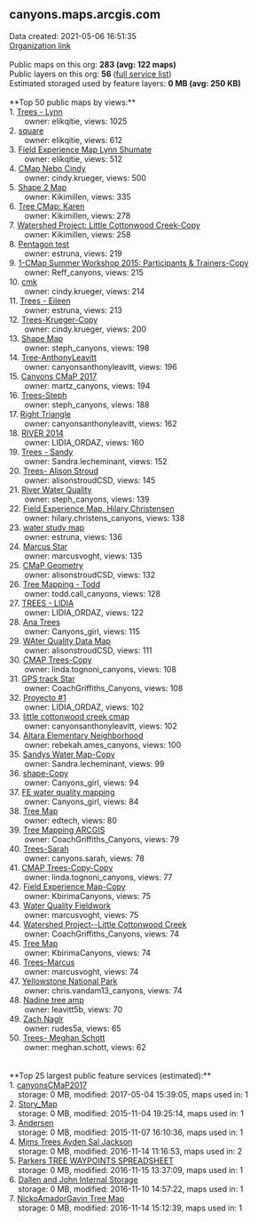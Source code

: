 <h2>canyons.maps.arcgis.com</h2> Data created: 2021-05-06 16:51:35 <br /><a target='new' href='https://canyons.maps.arcgis.com'>Organization link</a><br /><br />Public maps on this org: <b>283 (avg: 122 maps)</b><br />Public layers on this org: <b>56 </b>(<a target='new' href='https://services.arcgis.com/InSyqL8mt50YKTfo/ArcGIS/rest/services'>full service list</a>)<br />Estimated storaged used by feature layers: <b>0 MB (avg: 250 KB)</b><br /><br />**Top 50 public maps by views:**<br />  1. <a target='new' href='https://www.arcgis.com/home/item.html?id=dff3d24fcc574109a9a688592b01bd1f'>Trees - Lynn</a> <br />  &nbsp;&nbsp;&nbsp;&nbsp; &nbsp;&nbsp;owner: elikqitie, views: 1025<br />  2. <a target='new' href='https://www.arcgis.com/home/item.html?id=8dc93ba3c7a54951b78cc3a8f8d76c0a'>square</a> <br />  &nbsp;&nbsp;&nbsp;&nbsp; &nbsp;&nbsp;owner: elikqitie, views: 612<br />  3. <a target='new' href='https://www.arcgis.com/home/item.html?id=0388179e941f4e969fc2c924ff01a904'>Field Experience Map Lynn Shumate</a> <br />  &nbsp;&nbsp;&nbsp;&nbsp; &nbsp;&nbsp;owner: elikqitie, views: 512<br />  4. <a target='new' href='https://www.arcgis.com/home/item.html?id=df86d8c8cb2c4900bbdda1e8765977b6'>CMap Nebo Cindy</a> <br />  &nbsp;&nbsp;&nbsp;&nbsp; &nbsp;&nbsp;owner: cindy.krueger, views: 500<br />  5. <a target='new' href='https://www.arcgis.com/home/item.html?id=43d7fffd84b74df9abeec923410af6f1'>Shape 2 Map</a> <br />  &nbsp;&nbsp;&nbsp;&nbsp; &nbsp;&nbsp;owner: Kikimillen, views: 335<br />  6. <a target='new' href='https://www.arcgis.com/home/item.html?id=a7713f8db02f4398bb3a6be2c3d58313'>Tree CMap: Karen</a> <br />  &nbsp;&nbsp;&nbsp;&nbsp; &nbsp;&nbsp;owner: Kikimillen, views: 278<br />  7. <a target='new' href='https://www.arcgis.com/home/item.html?id=04748049bd1e4d47ba08744b6c8aebce'>Watershed Project: Little Cottonwood Creek-Copy</a> <br />  &nbsp;&nbsp;&nbsp;&nbsp; &nbsp;&nbsp;owner: Kikimillen, views: 258<br />  8. <a target='new' href='https://www.arcgis.com/home/item.html?id=449e2847848e4db3867c093af649c7cb'>Pentagon test</a> <br />  &nbsp;&nbsp;&nbsp;&nbsp; &nbsp;&nbsp;owner: estruna, views: 219<br />  9. <a target='new' href='https://www.arcgis.com/home/item.html?id=395dcd1665ed4bc78aa10338c8b90069'>1-CMap Summer Workshop 2015: Participants & Trainers-Copy</a> <br />  &nbsp;&nbsp;&nbsp;&nbsp; &nbsp;&nbsp;owner: Reff_canyons, views: 215<br />  10. <a target='new' href='https://www.arcgis.com/home/item.html?id=221a5bba495c4424a666987b3d1f25fc'>cmk</a> <br />  &nbsp;&nbsp;&nbsp;&nbsp; &nbsp;&nbsp;owner: cindy.krueger, views: 214<br />  11. <a target='new' href='https://www.arcgis.com/home/item.html?id=59d74d2586cd44039c7ec3337c34d7c1'>Trees - Eileen</a> <br />  &nbsp;&nbsp;&nbsp;&nbsp; &nbsp;&nbsp;owner: estruna, views: 213<br />  12. <a target='new' href='https://www.arcgis.com/home/item.html?id=60844e30dc474faebbdff970fd55be7b'>Trees-Krueger-Copy</a> <br />  &nbsp;&nbsp;&nbsp;&nbsp; &nbsp;&nbsp;owner: cindy.krueger, views: 200<br />  13. <a target='new' href='https://www.arcgis.com/home/item.html?id=9e0b9abd73be4e2fadfe07d9f1080241'>Shape Map</a> <br />  &nbsp;&nbsp;&nbsp;&nbsp; &nbsp;&nbsp;owner: steph_canyons, views: 198<br />  14. <a target='new' href='https://www.arcgis.com/home/item.html?id=cb34d57b3ebf49c48c9a300a8bc3d52c'>Tree-AnthonyLeavitt</a> <br />  &nbsp;&nbsp;&nbsp;&nbsp; &nbsp;&nbsp;owner: canyonsanthonyleavitt, views: 196<br />  15. <a target='new' href='https://www.arcgis.com/home/item.html?id=5378b95e5a844ea3959e8edab61d331e'>Canyons CMaP 2017</a> <br />  &nbsp;&nbsp;&nbsp;&nbsp; &nbsp;&nbsp;owner: martz_canyons, views: 194<br />  16. <a target='new' href='https://www.arcgis.com/home/item.html?id=635a4cb7947448a88bfe9c8a0ed9fa85'>Trees-Steph</a> <br />  &nbsp;&nbsp;&nbsp;&nbsp; &nbsp;&nbsp;owner: steph_canyons, views: 188<br />  17. <a target='new' href='https://www.arcgis.com/home/item.html?id=de68aaa67deb439ba09d7c9b6d852219'>Right Triangle</a> <br />  &nbsp;&nbsp;&nbsp;&nbsp; &nbsp;&nbsp;owner: canyonsanthonyleavitt, views: 162<br />  18. <a target='new' href='https://www.arcgis.com/home/item.html?id=699c5ff4f00f482fb7fd474ad61682a7'>RIVER 2014</a> <br />  &nbsp;&nbsp;&nbsp;&nbsp; &nbsp;&nbsp;owner: LIDIA_ORDAZ, views: 160<br />  19. <a target='new' href='https://www.arcgis.com/home/item.html?id=1314174b97ba468595cff7a3f54b8f9b'>Trees - Sandy</a> <br />  &nbsp;&nbsp;&nbsp;&nbsp; &nbsp;&nbsp;owner: Sandra.lecheminant, views: 152<br />  20. <a target='new' href='https://www.arcgis.com/home/item.html?id=33af2762edd94be0890be79182e9608d'>Trees- Alison Stroud</a> <br />  &nbsp;&nbsp;&nbsp;&nbsp; &nbsp;&nbsp;owner: alisonstroudCSD, views: 145<br />  21. <a target='new' href='https://www.arcgis.com/home/item.html?id=65c85539c2a34745a51ab52e072a7128'>River Water Quality</a> <br />  &nbsp;&nbsp;&nbsp;&nbsp; &nbsp;&nbsp;owner: steph_canyons, views: 139<br />  22. <a target='new' href='https://www.arcgis.com/home/item.html?id=af28c5f26df247e5ae3a4658055652bd'>Field Experience Map, Hilary Christensen</a> <br />  &nbsp;&nbsp;&nbsp;&nbsp; &nbsp;&nbsp;owner: hilary.christens_canyons, views: 138<br />  23. <a target='new' href='https://www.arcgis.com/home/item.html?id=012fd40caf524570be2c15ea11f1f394'>water study map</a> <br />  &nbsp;&nbsp;&nbsp;&nbsp; &nbsp;&nbsp;owner: estruna, views: 136<br />  24. <a target='new' href='https://www.arcgis.com/home/item.html?id=6b56bfcfb95640888a97bc3760b96144'>Marcus Star</a> <br />  &nbsp;&nbsp;&nbsp;&nbsp; &nbsp;&nbsp;owner: marcusvoght, views: 135<br />  25. <a target='new' href='https://www.arcgis.com/home/item.html?id=c8cfc37c13004d38921ee2a9c8f69c13'>CMaP Geometry</a> <br />  &nbsp;&nbsp;&nbsp;&nbsp; &nbsp;&nbsp;owner: alisonstroudCSD, views: 132<br />  26. <a target='new' href='https://www.arcgis.com/home/item.html?id=45fb9117ad414ce59e076381e2b5cb79'>Tree Mapping - Todd</a> <br />  &nbsp;&nbsp;&nbsp;&nbsp; &nbsp;&nbsp;owner: todd.call_canyons, views: 128<br />  27. <a target='new' href='https://www.arcgis.com/home/item.html?id=58822fe9862640da9646651505cac39f'>TREES - LIDIA</a> <br />  &nbsp;&nbsp;&nbsp;&nbsp; &nbsp;&nbsp;owner: LIDIA_ORDAZ, views: 122<br />  28. <a target='new' href='https://www.arcgis.com/home/item.html?id=82204eec6c474cd1afe6b9ea2c7c7e6a'>Ana Trees</a> <br />  &nbsp;&nbsp;&nbsp;&nbsp; &nbsp;&nbsp;owner: Canyons_girl, views: 115<br />  29. <a target='new' href='https://www.arcgis.com/home/item.html?id=fc499f8941f448889a49eb515ef71dda'>WAter Quality Data Map</a> <br />  &nbsp;&nbsp;&nbsp;&nbsp; &nbsp;&nbsp;owner: alisonstroudCSD, views: 111<br />  30. <a target='new' href='https://www.arcgis.com/home/item.html?id=41bea2a26bfe4f9d8130a060d359c14e'>CMAP Trees-Copy</a> <br />  &nbsp;&nbsp;&nbsp;&nbsp; &nbsp;&nbsp;owner: linda.tognoni_canyons, views: 108<br />  31. <a target='new' href='https://www.arcgis.com/home/item.html?id=fbd6db4ed6d14d6da67d31f4d722220b'>GPS track Star</a> <br />  &nbsp;&nbsp;&nbsp;&nbsp; &nbsp;&nbsp;owner: CoachGriffiths_Canyons, views: 108<br />  32. <a target='new' href='https://www.arcgis.com/home/item.html?id=bb978fb4517c4b2794ecfeccad799938'>Proyecto #1</a> <br />  &nbsp;&nbsp;&nbsp;&nbsp; &nbsp;&nbsp;owner: LIDIA_ORDAZ, views: 102<br />  33. <a target='new' href='https://www.arcgis.com/home/item.html?id=e92cab56ba934e118f8f4293748ba5d1'>little cottonwood creek cmap</a> <br />  &nbsp;&nbsp;&nbsp;&nbsp; &nbsp;&nbsp;owner: canyonsanthonyleavitt, views: 102<br />  34. <a target='new' href='https://www.arcgis.com/home/item.html?id=790f7de3996148d29b71f1063bff69cb'>Altara Elementary Neighborhood</a> <br />  &nbsp;&nbsp;&nbsp;&nbsp; &nbsp;&nbsp;owner: rebekah.ames_canyons, views: 100<br />  35. <a target='new' href='https://www.arcgis.com/home/item.html?id=7b428035d6534cc08602447eebaf46b6'>Sandys Water Map-Copy</a> <br />  &nbsp;&nbsp;&nbsp;&nbsp; &nbsp;&nbsp;owner: Sandra.lecheminant, views: 99<br />  36. <a target='new' href='https://www.arcgis.com/home/item.html?id=ade0cd228ad640fd9a375cc6913dd8ad'>shape-Copy</a> <br />  &nbsp;&nbsp;&nbsp;&nbsp; &nbsp;&nbsp;owner: Canyons_girl, views: 94<br />  37. <a target='new' href='https://www.arcgis.com/home/item.html?id=18cc37cc5d0b4749939ce8f585aff125'>FE water quality mapping</a> <br />  &nbsp;&nbsp;&nbsp;&nbsp; &nbsp;&nbsp;owner: Canyons_girl, views: 84<br />  38. <a target='new' href='https://www.arcgis.com/home/item.html?id=1c7f691113dc43aba3a5002accaa983c'>Tree Map</a> <br />  &nbsp;&nbsp;&nbsp;&nbsp; &nbsp;&nbsp;owner: edtech, views: 80<br />  39. <a target='new' href='https://www.arcgis.com/home/item.html?id=99975dd4ce4c4a14801261c710f8f94f'>Tree Mapping ARCGIS</a> <br />  &nbsp;&nbsp;&nbsp;&nbsp; &nbsp;&nbsp;owner: CoachGriffiths_Canyons, views: 79<br />  40. <a target='new' href='https://www.arcgis.com/home/item.html?id=0f5d083a85884214bc54bdf4bbab8d00'>Trees-Sarah</a> <br />  &nbsp;&nbsp;&nbsp;&nbsp; &nbsp;&nbsp;owner: canyons.sarah, views: 78<br />  41. <a target='new' href='https://www.arcgis.com/home/item.html?id=0ab076a5251b4234ab982f37ad7d2340'>CMAP Trees-Copy-Copy</a> <br />  &nbsp;&nbsp;&nbsp;&nbsp; &nbsp;&nbsp;owner: linda.tognoni_canyons, views: 77<br />  42. <a target='new' href='https://www.arcgis.com/home/item.html?id=b8c96f6e41194c16b93d162dfbbf3ff5'>Field Experience Map-Copy</a> <br />  &nbsp;&nbsp;&nbsp;&nbsp; &nbsp;&nbsp;owner: KbirimaCanyons, views: 75<br />  43. <a target='new' href='https://www.arcgis.com/home/item.html?id=facc6af5826f4cbbbb4797698d5cceeb'>Water Quality Fieldwork</a> <br />  &nbsp;&nbsp;&nbsp;&nbsp; &nbsp;&nbsp;owner: marcusvoght, views: 75<br />  44. <a target='new' href='https://www.arcgis.com/home/item.html?id=0579511f43c142ee8451ed9c915d4bdd'>Watershed Project--Little Cottonwood Creek</a> <br />  &nbsp;&nbsp;&nbsp;&nbsp; &nbsp;&nbsp;owner: CoachGriffiths_Canyons, views: 74<br />  45. <a target='new' href='https://www.arcgis.com/home/item.html?id=f4566b811bb34041be3a6ac25b63851d'>Tree Map</a> <br />  &nbsp;&nbsp;&nbsp;&nbsp; &nbsp;&nbsp;owner: KbirimaCanyons, views: 74<br />  46. <a target='new' href='https://www.arcgis.com/home/item.html?id=441a7e4773bb428c8d9fc0339d560751'>Trees-Marcus</a> <br />  &nbsp;&nbsp;&nbsp;&nbsp; &nbsp;&nbsp;owner: marcusvoght, views: 74<br />  47. <a target='new' href='https://www.arcgis.com/home/item.html?id=13bbf0f2d7a54e5ca3d69d9b18df5359'>Yellowstone National Park</a> <br />  &nbsp;&nbsp;&nbsp;&nbsp; &nbsp;&nbsp;owner: chris.vandam13_canyons, views: 74<br />  48. <a target='new' href='https://www.arcgis.com/home/item.html?id=fcb1b670f662413b974c4dca9ac2edc9'>Nadine tree amp</a> <br />  &nbsp;&nbsp;&nbsp;&nbsp; &nbsp;&nbsp;owner: leavitt5b, views: 70<br />  49. <a target='new' href='https://www.arcgis.com/home/item.html?id=b764bc6cb54b41c396390b9815321c75'>Zach Naglr</a> <br />  &nbsp;&nbsp;&nbsp;&nbsp; &nbsp;&nbsp;owner: rudes5a, views: 65<br />  50. <a target='new' href='https://www.arcgis.com/home/item.html?id=2b706690607a473aa6fc0d58f8a95d87'>Trees- Meghan Schott</a> <br />  &nbsp;&nbsp;&nbsp;&nbsp; &nbsp;&nbsp;owner: meghan.schott, views: 62<br /><br /><br />**Top 25 largest public feature services (estimated):**<br /> 1. <a target='new' href='https://www.arcgis.com/home/item.html?id=c522f344806a473aa593a90b49763dbf'>canyonsCMaP2017</a><br /> &nbsp;&nbsp;&nbsp;&nbsp;storage: 0 MB, modified: 2017-05-04 15:39:05, maps used in: 1<br /> 2. <a target='new' href='https://www.arcgis.com/home/item.html?id=036d9355b65e4653b89eda3ac7df0a15'>Story_Map</a><br /> &nbsp;&nbsp;&nbsp;&nbsp;storage: 0 MB, modified: 2015-11-04 19:25:14, maps used in: 1<br /> 3. <a target='new' href='https://www.arcgis.com/home/item.html?id=32ca17732fdd4f009eff97be6af0af4c'>Andersen</a><br /> &nbsp;&nbsp;&nbsp;&nbsp;storage: 0 MB, modified: 2015-11-07 16:10:36, maps used in: 1<br /> 4. <a target='new' href='https://www.arcgis.com/home/item.html?id=af6a6ddeecd14d20bf49761f1023397b'>Mjms Trees Ayden Sal Jackson</a><br /> &nbsp;&nbsp;&nbsp;&nbsp;storage: 0 MB, modified: 2016-11-14 11:16:53, maps used in: 2<br /> 5. <a target='new' href='https://www.arcgis.com/home/item.html?id=04f91fb2ed9047ac9cebe0ba764c0898'>Parkers TREE WAYPOINTS SPREADSHEET</a><br /> &nbsp;&nbsp;&nbsp;&nbsp;storage: 0 MB, modified: 2016-11-15 13:37:09, maps used in: 1<br /> 6. <a target='new' href='https://www.arcgis.com/home/item.html?id=620f73e267b04edf9fe64c322fc24c4d'>Dallen and John Internal Storage</a><br /> &nbsp;&nbsp;&nbsp;&nbsp;storage: 0 MB, modified: 2016-11-10 14:57:22, maps used in: 1<br /> 7. <a target='new' href='https://www.arcgis.com/home/item.html?id=409d7437a47e41bdb56809828afb2563'>NickoAmadorGavin Tree Map</a><br /> &nbsp;&nbsp;&nbsp;&nbsp;storage: 0 MB, modified: 2016-11-14 15:12:39, maps used in: 1<br />